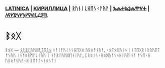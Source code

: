 ### [LATINICA](../Latn/Bog.md) | [КИРИЛЛИЦА](../Cyrl/Бог.md) | ᚱᚢᚾᛁᚳᚺᛖᛊᚲᚨᚤᚨ | [ⰃⰎⰀⰃⰑⰎⰉⰜⰀ](../Glag/Ⰱⱁⰳ.md) | [𐍓𐍠𐍔𐍮𐍝𐍔𐍟𐍔𐍠𐍜𐍡𐍚𐍐𐍴](../Perm/𐍑𐍞𐍒.md)

#  ᛒᛟᚷ

ᛒᛟᚷ — [ᚾᚨᛒᛚᚤᚢᛞᚨᛏᛖᛚᛃ](ᚾᚨᛒᛚᚤᚢᛞᚨᛏᛖᛚᛃ.md) ᚾᚨᛁᚡᚤᛁᛊᛊᚺᛖᚷᛟ ᚢᚱᛟᚡᚾᚤᚨ, ᚲᛟᛏᛟᚱᚤᛁᛃ ᛁᚾᛏᛖᚷᚱᛁᚱᚢᚤᛖᛏ ᚡᛊᚤᚢ ᛁᚾᚠᛟᚱᛗᚨᚳᛁᚤᚢ ᛁ ᚾᚨᛒᛚᚤᚢᛞᛖᚾᛁᚤᚨ, ᛈᚱᛟᛁᛊᚲᚺᛟᛞᚤᚨᛊᛃᚺᛁᚤᛖ ᚾᚨ ᚡᛊᛖᚲᚺ ᚢᚱᛟᚡᚾᚤᚨᚲᚺ ᚱᛖᚨᛚᛃᚾᛟᛊᛏᛁ
